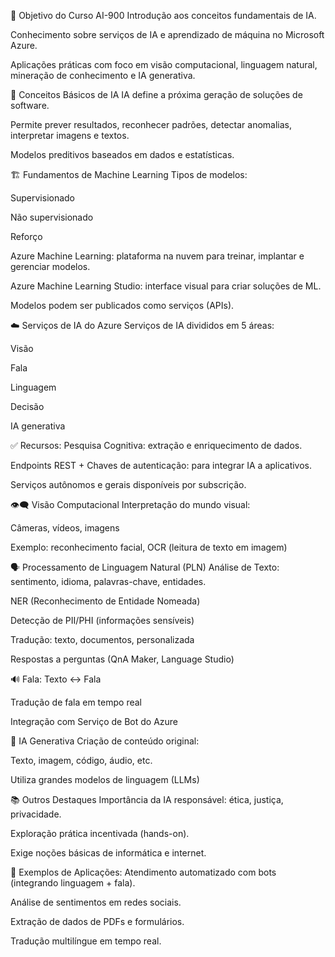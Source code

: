 📌 Objetivo do Curso AI-900
Introdução aos conceitos fundamentais de IA.

Conhecimento sobre serviços de IA e aprendizado de máquina no Microsoft Azure.

Aplicações práticas com foco em visão computacional, linguagem natural, mineração de conhecimento e IA generativa.

🧠 Conceitos Básicos de IA
IA define a próxima geração de soluções de software.

Permite prever resultados, reconhecer padrões, detectar anomalias, interpretar imagens e textos.

Modelos preditivos baseados em dados e estatísticas.

🏗️ Fundamentos de Machine Learning
Tipos de modelos:

Supervisionado

Não supervisionado

Reforço

Azure Machine Learning: plataforma na nuvem para treinar, implantar e gerenciar modelos.

Azure Machine Learning Studio: interface visual para criar soluções de ML.

Modelos podem ser publicados como serviços (APIs).

☁️ Serviços de IA do Azure
Serviços de IA divididos em 5 áreas:

Visão

Fala

Linguagem

Decisão

IA generativa

✅ Recursos:
Pesquisa Cognitiva: extração e enriquecimento de dados.

Endpoints REST + Chaves de autenticação: para integrar IA a aplicativos.

Serviços autônomos e gerais disponíveis por subscrição.

👁️‍🗨️ Visão Computacional
Interpretação do mundo visual:

Câmeras, vídeos, imagens

Exemplo: reconhecimento facial, OCR (leitura de texto em imagem)

🗣️ Processamento de Linguagem Natural (PLN)
Análise de Texto: sentimento, idioma, palavras-chave, entidades.

NER (Reconhecimento de Entidade Nomeada)

Detecção de PII/PHI (informações sensíveis)

Tradução: texto, documentos, personalizada

Respostas a perguntas (QnA Maker, Language Studio)

🔊 Fala:
Texto ↔️ Fala

Tradução de fala em tempo real

Integração com Serviço de Bot do Azure

🤖 IA Generativa
Criação de conteúdo original:

Texto, imagem, código, áudio, etc.

Utiliza grandes modelos de linguagem (LLMs)

📚 Outros Destaques
Importância da IA responsável: ética, justiça, privacidade.

Exploração prática incentivada (hands-on).

Exige noções básicas de informática e internet.

🧩 Exemplos de Aplicações:
Atendimento automatizado com bots (integrando linguagem + fala).

Análise de sentimentos em redes sociais.

Extração de dados de PDFs e formulários.

Tradução multilíngue em tempo real.
